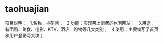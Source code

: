 # taohuajian
项目说明：
    1.名称：桃花涧；
    2.功能：实现网上消费的休闲网站；
    3.用途：有团购、美食、电影、KTV、酒店、购物等几大类别；
    4.使用：主要编写了首页和用户登录两大块；
